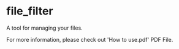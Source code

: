 # file_filter
A tool for managing your files.

For more information, please check out 'How to use.pdf' PDF File.
